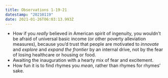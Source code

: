 ```yaml
---
title: Observations 1-19-21
datestamp: "20210119"
date: 2021-01-26T06:03:13.993Z
---
```

- How if you *really* believed in American spirit of ingenuity, you wouldn’t be afraid of universal basic income (or other poverty alleviation measures), because you’d trust that people are motivated to *innovate* and *explore* and *expand the frontier* by an internal drive, not by the fear of losing healthcare or housing or food.
- Awaiting the inauguration with a hearty mix of fear and excitement.
- How fun it is to find rhymes you *mean*, rather than rhymes for rhymes’ sake.